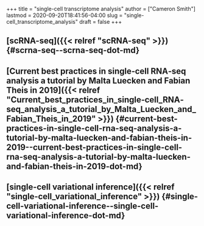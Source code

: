+++
title = "single-cell transcriptome analysis"
author = ["Cameron Smith"]
lastmod = 2020-09-20T18:41:56-04:00
slug = "single-cell_transcriptome_analysis"
draft = false
+++

## [scRNA-seq]({{< relref "scRNA-seq" >}}) {#scrna-seq--scrna-seq-dot-md}


## [Current best practices in single‐cell RNA‐seq analysis a tutorial by Malta Luecken and Fabian Theis in 2019]({{< relref "Current_best_practices_in_single‐cell_RNA‐seq_analysis_a_tutorial_by_Malta_Luecken_and_Fabian_Theis_in_2019" >}}) {#current-best-practices-in-single-cell-rna-seq-analysis-a-tutorial-by-malta-luecken-and-fabian-theis-in-2019--current-best-practices-in-single-cell-rna-seq-analysis-a-tutorial-by-malta-luecken-and-fabian-theis-in-2019-dot-md}


## [single-cell variational inference]({{< relref "single-cell_variational_inference" >}}) {#single-cell-variational-inference--single-cell-variational-inference-dot-md}
